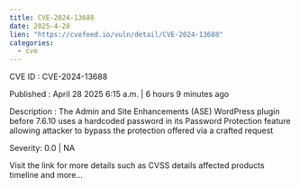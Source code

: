 ```yaml
---
title: CVE-2024-13688
date: 2025-4-28
lien: "https://cvefeed.io/vuln/detail/CVE-2024-13688"
categories:
  - cve
---
```


CVE ID : CVE-2024-13688

Published :  April 28
2025
6:15 a.m. | 6 hours
9 minutes ago

Description : The Admin and Site Enhancements (ASE) WordPress plugin before 7.6.10 uses a hardcoded password in its Password Protection feature
allowing attacker to bypass the protection offered via a crafted request

Severity: 0.0 | NA

Visit the link for more details
such as CVSS details
affected products
timeline
and more...
